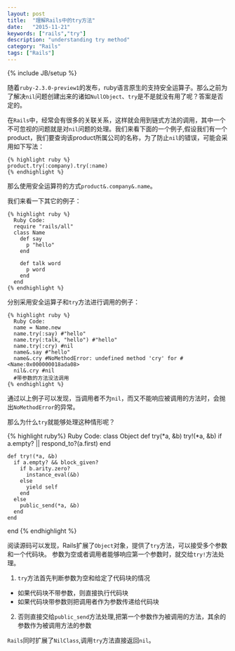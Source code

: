 ```yaml
---
layout: post
title:  "理解Rails中的try方法"
date:   "2015-11-21"
keywords: ["rails","try"]
description: "understanding try method"
category: "Rails"
tags: ["Rails"]
---
```

{% include JB/setup %}

随着`ruby-2.3.0-preview1`的发布，ruby语言原生的支持安全运算子。那么之前为了解决`nil`问题创建出来的诸如`NullObject`、`try`是不是就没有用了呢？答案是否定的。

在`Rails`中，经常会有很多的关联关系，这样就会用到链式方法的调用，其中一个不可忽视的问题就是对`nil`问题的处理。我们来看下面的一个例子,假设我们有一个product，我们要查询该product所属公司的名称，为了防止`nil`的错误，可能会采用如下写法：

    {% highlight ruby %}
    product.try(:company).try(:name)
    {% endhighlight %}
    
那么使用安全运算符的方式`product&.company&.name`。

我们来看一下其它的例子：

    {% highlight ruby %}
      Ruby Code:
      require "rails/all"
      class Name
        def say
          p "hello"
        end

        def talk word
          p word
        end
      end
    {% endhighlight %}

分别采用安全运算子和`try`方法进行调用的例子：

    {% highlight ruby %}
      Ruby Code:
      name = Name.new
      name.try(:say) #"hello"
      name.try(:talk, "hello") #"hello"
      name.try(:cry) #nil
      name&.say #"hello"
      name&.cry #NoMethodError: undefined method 'cry' for #<Name:0x000000018ada08>
      nil&.cry #nil
      #带参数的方法没法调用
    {% endhighlight %}

通过以上例子可以发现，当调用者不为`nil`，而又不能响应被调用的方法时，会抛出`NoMethodError`的异常。

那么为什么`try`就能够处理这种情形呢？

{% highlight ruby%}
  Ruby Code:
  class Object
    def try(*a, &b)
      try!(*a, &b) if a.empty? || respond_to?(a.first)
    end
    
    def try!(*a, &b)
      if a.empty? && block_given?
        if b.arity.zero?
          instance_eval(&b)
        else
          yield self
        end
      else
        public_send(*a, &b)
      end
    end
  end
{% endhighlight %}

阅读源码可以发现，Rails扩展了`Object`对象，提供了`try`方法，可以接受多个参数和一个代码块。
参数为空或者调用者能够响应第一个参数时，就交给`try!`方法处理。

1. `try`方法首先判断参数为空和给定了代码块的情况
  * 如果代码块不带参数，则直接执行代码块
  * 如果代码块带参数则把调用者作为参数传递给代码块
2. 否则直接交给`public_send`方法处理,把第一个参数作为被调用的方法，其余的参数作为被调用方法的参数

`Rails`同时扩展了`NilClass`,调用`try`方法直接返回`nil`。


